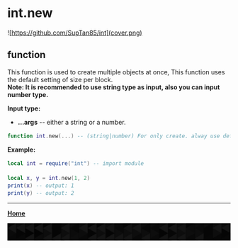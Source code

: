 # int.new

![https://github.com/SupTan85/int](cover.png)

## function

This function is used to create multiple objects at once, This function uses the default setting of size per block.\
**Note: It is recommended to use string type as input, also you can input number type.**

**Input type:**

- **...args** -- either a string or a number.

```lua
function int.new(...) -- (string|number) For only create. alway use default size! **BLOCK SIZE SHOULD BE SAME WHEN CALCULATE**
```

**Example:**

```lua
local int = require("int") -- import module

local x, y = int.new(1, 2)
print(x) -- output: 1
print(y) -- output: 2
```

---

[**Home**](../README.md#function--methods)

![end](image-d.png)
